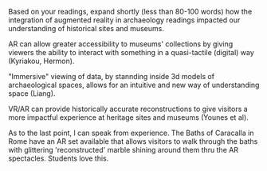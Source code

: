 Based on your readings, expand shortly (less than 80-100 words) how the integration of augmented reality in archaeology readings impacted our understanding of historical sites and museums. 

AR can allow greater accessibility to museums' collections by giving viewers the ability to interact with something in a quasi-tactile (digital) way (Kyriakou, Hermon).

"Immersive" viewing of data, by stannding inside 3d models of archaeological spaces, allows for an intuitive and new way of understanding space (Liang).

VR/AR can provide historically accurate reconstructions to give visitors a more impactful experience at heritage sites and museums (Younes et al).

As to the last point, I can speak from experience. The Baths of Caracalla in Rome have an AR set available that allows visitors to walk through the baths with glittering 'reconstructed' marble shining around them thru the AR spectacles. Students love this.